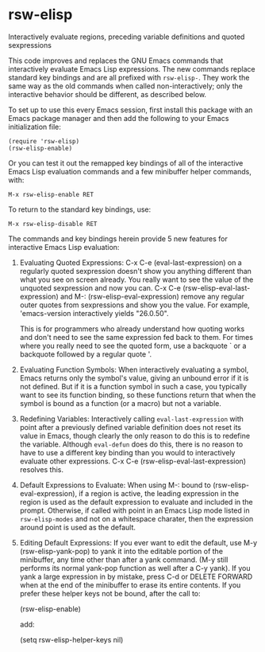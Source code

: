 # rsw-elisp
Interactively evaluate regions, preceding variable definitions and quoted sexpressions

This code improves and replaces the GNU Emacs commands that
interactively evaluate Emacs Lisp expressions.  The new commands
replace standard key bindings and are all prefixed with `rsw-elisp-`.
They work the same way as the old commands when called non-interactively;
only the interactive behavior should be different, as described below.

To set up to use this every Emacs session, first install this package
with an Emacs package manager and then add the following to your
Emacs initialization file:

    (require 'rsw-elisp)
    (rsw-elisp-enable)

Or you can test it out the remapped key bindings of all of the
interactive Emacs Lisp evaluation commands and a few minibuffer
helper commands, with:

    M-x rsw-elisp-enable RET

To return to the standard key bindings, use:

    M-x rsw-elisp-disable RET

The commands and key bindings herein provide 5 new features for
interactive Emacs Lisp evaluation:

  1.  Evaluating Quoted Expressions: C-x C-e (eval-last-expression) on
      a regularly quoted sexpression doesn't show you anything
      different than what you see on screen already.  You really want
      to see the value of the unquoted sexpression and now you can.
      C-x C-e (rsw-elisp-eval-last-expression) and
      M-: (rsw-elisp-eval-expression) remove any regular outer quotes
      from sexpressions and show you the value.  For example,
      'emacs-version interactively yields "26.0.50".

      This is for programmers who already understand how quoting
      works and don't need to see the same expression fed back to
      them.  For times where you really need to see the quoted
      form, use a backquote ` or a backquote followed by a
      regular quote '.

  2.  Evaluating Function Symbols: When interactively evaluating a
      symbol, Emacs returns only the symbol's value, giving an unbound
      error if it is not defined.  But if it is a function symbol in
      such a case, you typically want to see its function binding, so
      these functions return that when the symbol is bound as a
      function (or a macro) but not a variable.

  3.  Redefining Variables: Interactively calling
      `eval-last-expression` with point after a previously defined
      variable definition does not reset its value in Emacs, though
      clearly the only reason to do this is to redefine the variable.
      Although `eval-defun` does do this, there is no reason to have to
      use a different key binding than you would to interactively
      evaluate other expressions.  C-x
      C-e (rsw-elisp-eval-last-expression) resolves this.

  4.  Default Expressions to Evaluate: When using M-: bound
      to (rsw-elisp-eval-expression), if a region
      is active, the leading expression in the region is used as the
      default expression to evaluate and included in the prompt.
      Otherwise, if called with point in an Emacs Lisp mode listed in
      `rsw-elisp-modes` and not on a whitespace charater, then the
      expression around point is used as the default.

  5.  Editing Default Expressions: If you ever want to edit the
      default, use M-y (rsw-elisp-yank-pop) to yank it into the
      editable portion of the minibuffer, any time other than
      after a yank command.  (M-y still performs its normal
      yank-pop function as well after a C-y yank).  If you yank a
      large expression in by mistake, press C-d or DELETE FORWARD
      when at the end of the minibuffer to erase its entire
      contents.  If you prefer these helper keys not be bound,
      after the call to:

        (rsw-elisp-enable)

      add:

        (setq rsw-elisp-helper-keys nil)

